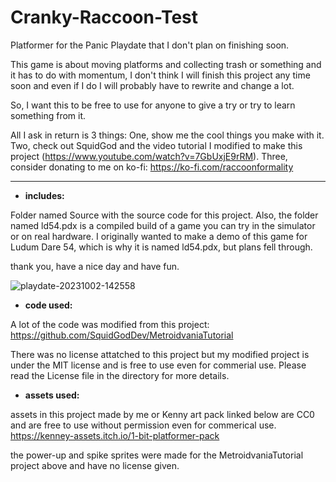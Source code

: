 # Cranky-Raccoon-Test
Platformer for the Panic Playdate that I don't plan on finishing soon.

This game is about moving platforms and collecting trash or something and it has to do with momentum, I don't think I will finish this project any time soon and even if I do I will probably have to rewrite and change a lot.

So, I want this to be free to use for anyone to give a try or try to learn something from it.

All I ask in return is 3 things:
One, show me the cool things you make with it.
Two, check out SquidGod and the video tutorial I modified to make this project (https://www.youtube.com/watch?v=7GbUxjE9rRM).
Three, consider donating to me on ko-fi:
https://ko-fi.com/raccoonformality

-------------------------------------------------------------------------------------------------------------------

- **includes:**

Folder named Source with the source code for this project.
Also, the folder named ld54.pdx is a compiled build of a game you can try in the simulator or on real hardware.
I originally wanted to make a demo of this game for Ludum Dare 54, which is why it is named ld54.pdx, but plans fell through.

thank you, have a nice day and have fun.

![playdate-20231002-142558](https://github.com/Raccoon-Formality/Cranky-Raccoon-Test/assets/120414230/7a2a8a0c-baac-4ba2-a2a6-f6ba3aa170b1)

- **code used:**

A lot of the code was modified from this project:
https://github.com/SquidGodDev/MetroidvaniaTutorial

There was no license attatched to this project but my modified project is under the MIT license and is free to use even for commerial use.
Please read the License file in the directory for more details.

- **assets used:**

assets in this project made by me or Kenny art pack linked below are CC0 and are free to use without permission even for commerical use.
https://kenney-assets.itch.io/1-bit-platformer-pack

the power-up and spike sprites were made for the MetroidvaniaTutorial project above and have no license given.
